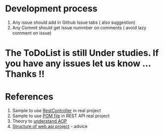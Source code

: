 # Development process
  1. Any issue should add in Github Issue tabs ( also suggestion)
  1. Any Commit should get Issue nummber on comments ( avoid lazy comment on issue)

# The ToDoList is still Under studies. If you have any issues let us know ... Thanks !!
# References
1. Sample to use [RestController](https://github.com/corona-warn-app/cwa-server/tree/master/services/submission/src/main/java/app/coronawarn/server/services/submission/controller) in real project 
1. Sample to use [POM file](https://github.com/corona-warn-app/cwa-server/blob/master/services/submission/pom.xml) in REST API real project
1. Theory to [understand AOP](https://www.baeldung.com/spring-aop-annotation)
1. [Structure of web api project](https://stackoverflow.com/questions/40902280/what-is-the-recommended-project-structure-for-spring-boot-rest-projects) - advice
